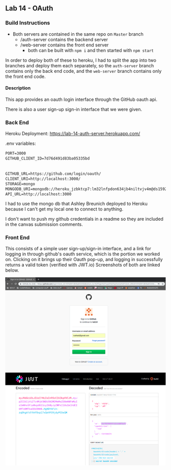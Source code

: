 ##  Lab 14 - OAuth

###  Build Instructions

  - Both servers are contained in the same repo on `Master` branch
    - /auth-server contains the backend server
    - /web-server contains the front end server
      - both can be built with `npm i` and then started with `npm start`

In order to deploy both of these to heroku, I had to split the app into two branches and deploy them each separately, so the `auth-server` branch contains only the back end code, and the `web-server` branch contains only the front end code.

####  Description

This app provides an oauth login interface through the GitHub oauth api.  

There is also a user sign-up sign-in interface that we were given.  


###  Back End


Heroku Deployment:  https://lab-14-auth-server.herokuapp.com/


.env variables:

```
PORT=3000
GITHUB_CLIENT_ID=7d76d491d83ba05335bd


GITHUB_URL=https://github.com/login/oauth/
CLIENT_URI=http://localhost:3000/
STORAGE=mongo
MONGODB_URI=mongodb://heroku_jzbktcp7:lm32lnfpdon634jb4niltvjv4m@ds159263.mlab.com:59263/heroku_jzbktcp7
API_URL=http://localhost:3000
```

I had to use the mongo db that Ashley Breunich deployed to Heroku because I can't get my local one to connect to anything.

I don't want to push my github credentials in a readme so they are included in the canvas submission comments.


###  Front End


This consists of a simple user sign-up/sign-in interface, and a link for logging in through github's oauth service, which is the portion we worked on.  Clicking on it brings up their Oauth pop-up, and logging in successfully returns a valid token (verified with JWT.io)  Screenshots of both are linked below.



[![login screen](./assets/login.png)](login.png)
[![jwt decoded screen](./assets/jwt.png)](jwt.png)